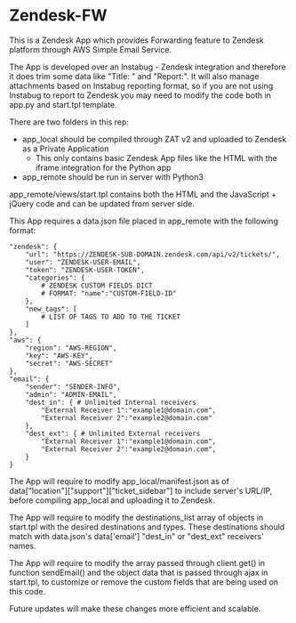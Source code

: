 # Zendesk-FW

This is a Zendesk App which provides Forwarding feature to Zendesk platform through AWS Simple Email Service.

The App is developed over an Instabug - Zendesk integration and therefore it does trim some data like "Title:  " and "Report:".
It will also manage attachments based on Instabug reporting format, so if you are not using Instabug to report to Zendesk you
may need to modify the code both in app.py and start.tpl template.

There are two folders in this rep:
  - app_local should be compiled through ZAT v2 and uploaded to Zendesk as a Private Application
    - This only contains basic Zendesk App files like the HTML with the iframe integration for the Python app
  - app_remote should be run in server with Python3

app_remote/views/start.tpl contains both the HTML and the JavaScript + jQuery code and can be updated from server side.

This App requires a data.json file placed in app_remote with the following format:

    "zendesk": {
        "url": "https://ZENDESK-SUB-DOMAIN.zendesk.com/api/v2/tickets/",
        "user": "ZENDESK-USER-EMAIL",
        "token": "ZENDESK-USER-TOKEN",
        "categories": {
            # ZENDESK CUSTOM FIELDS DICT
            # FORMAT: "name":"CUSTOM-FIELD-ID"
        },
        "new_tags": [
            # LIST OF TAGS TO ADD TO THE TICKET
        ]
    },
    "aws": {
        "region": "AWS-REGION",
        "key": "AWS-KEY",
        "secret": "AWS-SECRET"
    },
    "email": {
        "sender": "SENDER-INFO",
        "admin": "ADMIN-EMAIL",
        "dest_in": { # Unlimited Internal receivers
            "External Receiver 1":"example1@domain.com",
            "External Receiver 2":"example2@domain.com"
        },
        "dest_ext": { # Unlimited External receivers
            "External Receiver 1":"example1@domain.com",
            "External Receiver 2":"example2@domain.com",
        }
    }    

The App will require to modify app_local/manifest.json as of data["location"]["support"]["ticket_sidebar"] to include server's URL/IP, before compiling app_local and uploading it to Zendesk.

The App will require to modify the destinations_list array of objects in start.tpl with the desired destinations and types. These destinations should match with data.json's data['email'] "dest_in" or "dest_ext" receivers' names.

The App will require to modify the array passed through client.get() in function sendEmail() and the object data that is passed through ajax in start.tpl, to customize or remove the custom fields that are being used on this code.

Future updates will make these changes more efficient and scalable.
